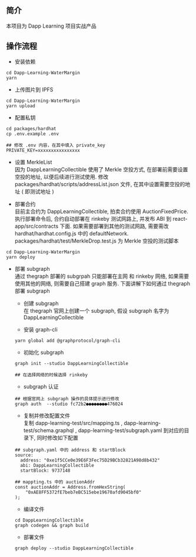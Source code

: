 ## 简介    
本项目为 Dapp Learning 项目实战产品  

## 操作流程  
- 安装依赖  
```shell
cd Dapp-Learning-WaterMargin
yarn
```

- 上传图片到 IPFS 
```shell
cd Dapp-Learning-WaterMargin
yarn upload
```

- 配置私钥  
```shell
cd packages/hardhat
cp .env.example .env

## 修改 .env 内容，在其中填入 private_key
PRIVATE_KEY=xxxxxxxxxxxxxxxx
```

- 设置 MerkleList  
因为 DappLearningCollectible 使用了 Merkle 空投方式, 在部署前需要设置空投的地址, 以便后续进行测试使用.
修改 packages/hardhat/scripts/addressList.json 文件, 在其中设置需要空投的地址 ( 即测试地址 )

- 部署合约  
目前主合约为 DappLearningCollectible, 拍卖合约使用 AuctionFixedPrice.  
执行部署命令后, 合约自动部署在 rinkeby 测试网路上, 并发布 ABI 到 react-app/src/contracts 下面. 如果需要部署到其他的测试网路, 需要需改 hardhat/hardhat.config.js 中的 defaultNetwork.  packages/hardhat/test/MerkleDrop.test.js 为 Merkle 空投的测试脚本
```shell
cd Dapp-Learning-WaterMargin
yarn deploy 
```

- 部署 subgraph  
通过 thegraph 部署的 subgrpah 只能部署在主网 和 rinkeby 网络, 如果需要使用其他的网络, 则需要自己搭建 graph 服务. 下面讲解下如何通过 thegraph 部署 subgraph
    - 创建 subgraph   
    在 thegraph 官网上创建一个 subgraph, 假设 subgraph 名字为 DappLearningCollectible

    - 安装 graph-cli 
    ```shell
    yarn global add @graphprotocol/graph-cli
    ```

    - 初始化 subgraph
    ```shell
    graph init --studio DappLearningCollectible

    ## 在选择网络的时候选择 rinkeby
    ```

    - subgraph 认证  
    ```shell
    ## 根据官网上 subgraph 操作的具体提示进行修改
    graph auth  --studio fc72b2●●●●●●●●476024
    ```

    - 复制并修改配置文件  
    复制 dapp-learning-test/src/mapping.ts , dapp-learning-test/schema.graphql , dapp-learning-test/subgraph.yaml 到对应的目录下, 同时修改如下配置 
    ```shell
    ## subgraph.yaml 中的 address 和 startBlock
    source:
      address: "0xe1f5CCe0e39E6F3Fec75D29BCb32821A98d8b432"
      abi: DappLearningCollectible
      startBlock: 9737148

    ## mappting.ts 中的 auctionAddr
    const auctionAddr = Address.fromHexString(
        "0xAE8FF5372fE7beb7eBC515ebe19670afd9045bf0"
    );
    ```

    - 编译文件 
    ```shell
    cd DappLearningCollectible
    graph codegen && graph build
    ```

    - 部署文件 
    ```shell
    graph deploy --studio DappLearningCollectible
    ```
